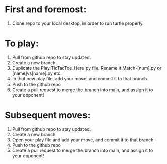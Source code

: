 # First and foremost:
1. Clone repo to your local desktop, in order to run turtle properly.

# To play:
1. Pull from github repo to stay updated.
2. Create a new branch.
3. Duplicate the Play_TicTacToe_Here.py file. Rename it Match-[num].py or [name]vs[name].py etc.
4. In that new play file, add your move, and commit it to that branch.
5. Push to the github repo
6. Create a pull request to merge the branch into main, and assign it to your opponent!

# Subsequent moves:
1. Pull from github repo to stay updated.
2. Create a new branch
3. Open your play file and add your move, and commit it to that branch.
4. Push to the github repo
5. Create a pull request to merge the branch into main, and assign it to your opponent!
